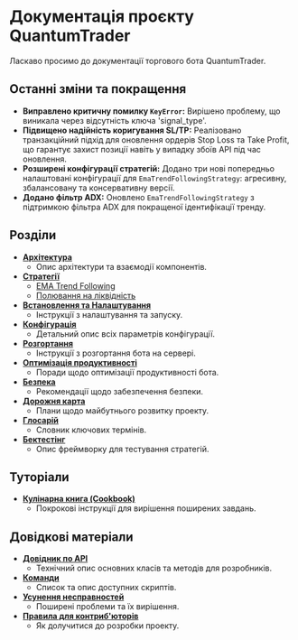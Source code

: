 # Документація проєкту QuantumTrader

Ласкаво просимо до документації торгового бота QuantumTrader.

## Останні зміни та покращення

*   **Виправлено критичну помилку `KeyError`:** Вирішено проблему, що виникала через відсутність ключа 'signal_type'.
*   **Підвищено надійність коригування SL/TP:** Реалізовано транзакційний підхід для оновлення ордерів Stop Loss та Take Profit, що гарантує захист позиції навіть у випадку збоїв API під час оновлення.
*   **Розширені конфігурації стратегій:** Додано три нові попередньо налаштовані конфігурації для `EmaTrendFollowingStrategy`: агресивну, збалансовану та консервативну версії.
*   **Додано фільтр ADX:** Оновлено `EmaTrendFollowingStrategy` з підтримкою фільтра ADX для покращеної ідентифікації тренду.

## Розділи

*   **[Архітектура](./architecture/overview.md)**
    *   Опис архітектури та взаємодії компонентів.
*   **[Стратегії](./strategies/)**
    *   [EMA Trend Following](./strategies/ema_trend_following.md)
    *   [Полювання на ліквідність](./strategies/liquidity_hunting.md)
*   **[Встановлення та Налаштування](./setup/local_setup.md)**
    *   Інструкції з налаштування та запуску.
*   **[Конфігурація](./configuration.md)**
    *   Детальний опис всіх параметрів конфігурації.
*   **[Розгортання](./deployment.md)**
    *   Інструкції з розгортання бота на сервері.
*   **[Оптимізація продуктивності](./performance_tuning.md)**
    *   Поради щодо оптимізації продуктивності бота.
*   **[Безпека](./security.md)**
    *   Рекомендації щодо забезпечення безпеки.
*   **[Дорожня карта](./roadmap.md)**
    *   Плани щодо майбутнього розвитку проекту.
*   **[Глосарій](./glossary.md)**
    *   Словник ключових термінів.
*   **[Бектестінг](./backtesting.md)**
    *   Опис фреймворку для тестування стратегій.

## Туторіали

*   **[Кулінарна книга (Cookbook)](./cookbook.md)**
    *   Покрокові інструкції для вирішення поширених завдань.


## Довідкові матеріали

*   **[Довідник по API](./api_reference.md)**
    *   Технічний опис основних класів та методів для розробників.
*   **[Команди](./commands.md)**
    *   Список та опис доступних скриптів.
*   **[Усунення несправностей](./troubleshooting.md)**
    *   Поширені проблеми та їх вирішення.
*   **[Правила для контриб'юторів](./contributing.md)**
    *   Як долучитися до розробки проекту.
